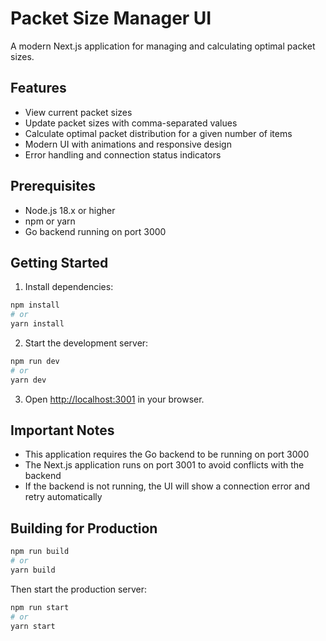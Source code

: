 # Packet Size Manager UI

A modern Next.js application for managing and calculating optimal packet sizes.

## Features

- View current packet sizes
- Update packet sizes with comma-separated values
- Calculate optimal packet distribution for a given number of items
- Modern UI with animations and responsive design
- Error handling and connection status indicators

## Prerequisites

- Node.js 18.x or higher
- npm or yarn
- Go backend running on port 3000

## Getting Started

1. Install dependencies:

```bash
npm install
# or
yarn install
```

2. Start the development server:

```bash
npm run dev
# or
yarn dev
```

3. Open [http://localhost:3001](http://localhost:3001) in your browser.

## Important Notes

- This application requires the Go backend to be running on port 3000
- The Next.js application runs on port 3001 to avoid conflicts with the backend
- If the backend is not running, the UI will show a connection error and retry automatically

## Building for Production

```bash
npm run build
# or
yarn build
```

Then start the production server:

```bash
npm run start
# or
yarn start
``` 